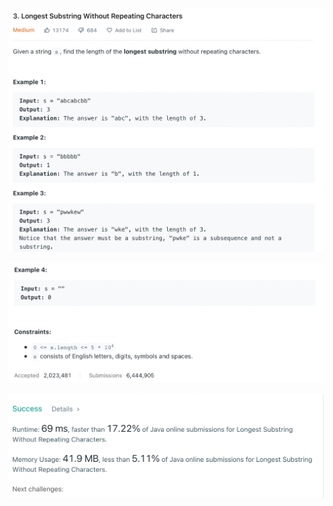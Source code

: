 ![alt text](longest-substring-without-repeating-characters-1.png)

![alt text](longest-substring-without-repeating-characters-2.png)

![alt text](longest-substring-without-repeating-characters-3.png)